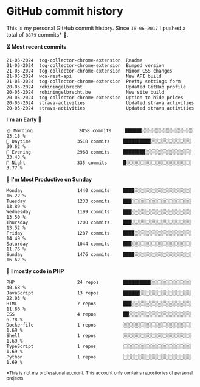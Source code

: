 # GitHub commit history
This is my personal GitHub commit history. Since <!--START_SECTION:first-commit-date-->`16-06-2017`<!--END_SECTION:first-commit-date--> I pushed a total of <!--START_SECTION:total-commit-count-->`8879`<!--END_SECTION:total-commit-count--> commits* 🎉.

<!--START_SECTION:most-recent-commits-->
**⏳ Most recent commits**
                                        
```text
21-05-2024  tcg-collector-chrome-extension  Readme
21-05-2024  tcg-collector-chrome-extension  Bumped version
21-05-2024  tcg-collector-chrome-extension  Minor CSS changes
21-05-2024  wca-rest-api                    New API build
21-05-2024  tcg-collector-chrome-extension  Pretty settings form
20-05-2024  robiningelbrecht                Updated GitHub profile
20-05-2024  robiningelbrecht.be             New site build
20-05-2024  tcg-collector-chrome-extension  Option to hide prices
20-05-2024  strava-activities               Updated strava activities
20-05-2024  strava-activities               Updated strava activities
```
<!--END_SECTION:most-recent-commits-->  

<!--START_SECTION:commits-per-day-time-->
**I&#039;m an Early 🐤**

```text
🌞 Morning                 2058 commits     ██████░░░░░░░░░░░░░░░░░░░   23.18 %
🌆 Daytime                 3518 commits     ██████████░░░░░░░░░░░░░░░   39.62 %
🌃 Evening                 2968 commits     ████████░░░░░░░░░░░░░░░░░   33.43 %
🌙 Night                   335 commits      █░░░░░░░░░░░░░░░░░░░░░░░░   3.77 %
```
<!--END_SECTION:commits-per-day-time-->  

<!--START_SECTION:commits-per-weekday-->
**📅 I&#039;m Most Productive on Sunday**

```text
Monday                    1440 commits     ████░░░░░░░░░░░░░░░░░░░░░   16.22 %
Tuesday                   1233 commits     ███░░░░░░░░░░░░░░░░░░░░░░   13.89 %
Wednesday                 1199 commits     ███░░░░░░░░░░░░░░░░░░░░░░   13.50 %
Thursday                  1200 commits     ███░░░░░░░░░░░░░░░░░░░░░░   13.52 %
Friday                    1287 commits     ████░░░░░░░░░░░░░░░░░░░░░   14.49 %
Saturday                  1044 commits     ███░░░░░░░░░░░░░░░░░░░░░░   11.76 %
Sunday                    1476 commits     ████░░░░░░░░░░░░░░░░░░░░░   16.62 %
```
<!--END_SECTION:commits-per-weekday-->  

<!--START_SECTION:repos-per-language-->
**💬 I mostly code in PHP**

```text
PHP                       24 repos         ██████████░░░░░░░░░░░░░░░   40.68 %
JavaScript                13 repos         ██████░░░░░░░░░░░░░░░░░░░   22.03 %
HTML                      7 repos          ███░░░░░░░░░░░░░░░░░░░░░░   11.86 %
CSS                       4 repos          ██░░░░░░░░░░░░░░░░░░░░░░░   6.78 %
Dockerfile                1 repos          ░░░░░░░░░░░░░░░░░░░░░░░░░   1.69 %
Shell                     1 repos          ░░░░░░░░░░░░░░░░░░░░░░░░░   1.69 %
TypeScript                1 repos          ░░░░░░░░░░░░░░░░░░░░░░░░░   1.69 %
Python                    1 repos          ░░░░░░░░░░░░░░░░░░░░░░░░░   1.69 %
```
<!--END_SECTION:repos-per-language-->  

<sub>*This is not my professional account. This account only contains repositories of personal projects</sub>
